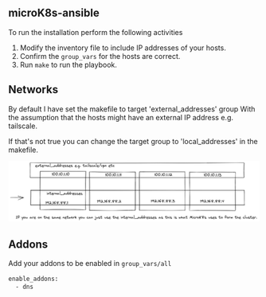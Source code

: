 ## microK8s-ansible

To run the installation perform the following activities

1. Modify the inventory file to include IP addresses of your hosts.
2. Confirm the `group_vars` for the hosts are correct.
3. Run `make` to run the playbook.

## Networks

By default I have set the makefile to target 'external_addresses' group
With the assumption that the hosts might have an external IP address e.g. tailscale.

If that's not true you can change the target group to 'local_addresses' in the makefile.

<img src="images/network.png" width="800px;" />

## Addons

Add your addons to be enabled in `group_vars/all`

```
enable_addons:
  - dns
```
